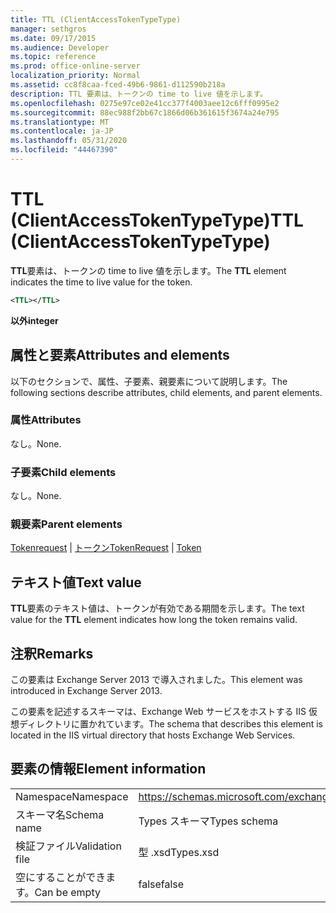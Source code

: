 ```yaml
---
title: TTL (ClientAccessTokenTypeType)
manager: sethgros
ms.date: 09/17/2015
ms.audience: Developer
ms.topic: reference
ms.prod: office-online-server
localization_priority: Normal
ms.assetid: cc8f8caa-fced-49b6-9861-d112590b218a
description: TTL 要素は、トークンの time to live 値を示します。
ms.openlocfilehash: 0275e97ce02e41cc377f4003aee12c6fff0995e2
ms.sourcegitcommit: 88ec988f2bb67c1866d06b361615f3674a24e795
ms.translationtype: MT
ms.contentlocale: ja-JP
ms.lasthandoff: 05/31/2020
ms.locfileid: "44467390"
---
```

# <a name="ttl-clientaccesstokentypetype"></a><span data-ttu-id="1bb46-103">TTL (ClientAccessTokenTypeType)</span><span class="sxs-lookup"><span data-stu-id="1bb46-103">TTL (ClientAccessTokenTypeType)</span></span>

<span data-ttu-id="1bb46-104">**TTL**要素は、トークンの time to live 値を示します。</span><span class="sxs-lookup"><span data-stu-id="1bb46-104">The **TTL** element indicates the time to live value for the token.</span></span> 
  
```XML
<TTL></TTL>
```

 <span data-ttu-id="1bb46-105">**以外**</span><span class="sxs-lookup"><span data-stu-id="1bb46-105">**integer**</span></span>
## <a name="attributes-and-elements"></a><span data-ttu-id="1bb46-106">属性と要素</span><span class="sxs-lookup"><span data-stu-id="1bb46-106">Attributes and elements</span></span>

<span data-ttu-id="1bb46-107">以下のセクションで、属性、子要素、親要素について説明します。</span><span class="sxs-lookup"><span data-stu-id="1bb46-107">The following sections describe attributes, child elements, and parent elements.</span></span>
  
### <a name="attributes"></a><span data-ttu-id="1bb46-108">属性</span><span class="sxs-lookup"><span data-stu-id="1bb46-108">Attributes</span></span>

<span data-ttu-id="1bb46-109">なし。</span><span class="sxs-lookup"><span data-stu-id="1bb46-109">None.</span></span>
  
### <a name="child-elements"></a><span data-ttu-id="1bb46-110">子要素</span><span class="sxs-lookup"><span data-stu-id="1bb46-110">Child elements</span></span>

<span data-ttu-id="1bb46-111">なし。</span><span class="sxs-lookup"><span data-stu-id="1bb46-111">None.</span></span>
  
### <a name="parent-elements"></a><span data-ttu-id="1bb46-112">親要素</span><span class="sxs-lookup"><span data-stu-id="1bb46-112">Parent elements</span></span>

<span data-ttu-id="1bb46-113">[Tokenrequest](tokenrequest.md)  | [トークン](token.md)</span><span class="sxs-lookup"><span data-stu-id="1bb46-113">[TokenRequest](tokenrequest.md) | [Token](token.md)</span></span>
  
## <a name="text-value"></a><span data-ttu-id="1bb46-114">テキスト値</span><span class="sxs-lookup"><span data-stu-id="1bb46-114">Text value</span></span>

<span data-ttu-id="1bb46-115">**TTL**要素のテキスト値は、トークンが有効である期間を示します。</span><span class="sxs-lookup"><span data-stu-id="1bb46-115">The text value for the **TTL** element indicates how long the token remains valid.</span></span> 
  
## <a name="remarks"></a><span data-ttu-id="1bb46-116">注釈</span><span class="sxs-lookup"><span data-stu-id="1bb46-116">Remarks</span></span>

<span data-ttu-id="1bb46-117">この要素は Exchange Server 2013 で導入されました。</span><span class="sxs-lookup"><span data-stu-id="1bb46-117">This element was introduced in Exchange Server 2013.</span></span>
  
<span data-ttu-id="1bb46-118">この要素を記述するスキーマは、Exchange Web サービスをホストする IIS 仮想ディレクトリに置かれています。</span><span class="sxs-lookup"><span data-stu-id="1bb46-118">The schema that describes this element is located in the IIS virtual directory that hosts Exchange Web Services.</span></span>
  
## <a name="element-information"></a><span data-ttu-id="1bb46-119">要素の情報</span><span class="sxs-lookup"><span data-stu-id="1bb46-119">Element information</span></span>

|||
|:-----|:-----|
|<span data-ttu-id="1bb46-120">Namespace</span><span class="sxs-lookup"><span data-stu-id="1bb46-120">Namespace</span></span>  <br/> |https://schemas.microsoft.com/exchange/services/2006/types  <br/> |
|<span data-ttu-id="1bb46-121">スキーマ名</span><span class="sxs-lookup"><span data-stu-id="1bb46-121">Schema name</span></span>  <br/> |<span data-ttu-id="1bb46-122">Types スキーマ</span><span class="sxs-lookup"><span data-stu-id="1bb46-122">Types schema</span></span>  <br/> |
|<span data-ttu-id="1bb46-123">検証ファイル</span><span class="sxs-lookup"><span data-stu-id="1bb46-123">Validation file</span></span>  <br/> |<span data-ttu-id="1bb46-124">型 .xsd</span><span class="sxs-lookup"><span data-stu-id="1bb46-124">Types.xsd</span></span>  <br/> |
|<span data-ttu-id="1bb46-125">空にすることができます。</span><span class="sxs-lookup"><span data-stu-id="1bb46-125">Can be empty</span></span>  <br/> |<span data-ttu-id="1bb46-126">false</span><span class="sxs-lookup"><span data-stu-id="1bb46-126">false</span></span>  <br/> |
   

